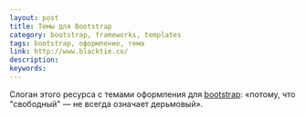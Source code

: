 ```yaml
---
layout: post
title: Темы для Bootstrap
category: bootstrap, frameworks, templates
tags: bootstrap, оформление, тема
link: http://www.blacktie.co/
description:
keywords:
---
```


<p>Слоган этого ресурса с темами оформления для <a href="/search/id2">bootstrap</a>: «потому, что "свободный" — не всегда означает дерьмовый».</p>
